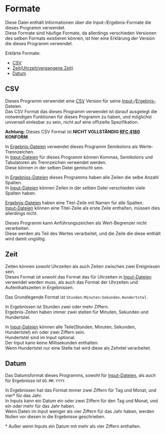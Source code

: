 # Formate
Diese Datei enthält Informationen über die Input-/Ergebnis-Formate die dieses Programm verwendet.  
Diese Formate sind häufige Formate, da allerdings verschieden Versionen des selben Formats existieren können, ist hier eine Erklärung der Version die dieses Programm verwendet.

Erklärte Formate:
 * [CSV](#csv)
 * [Zeit(Uhrzeit/vergangene Zeit)](#zeit)
 * [Datum](#datum)

[Input-Dateien]: input.md "Input Dateien"

## CSV
Dieses Programm verwendet eine [CSV](https://de.wikipedia.org/wiki/CSV_(Dateiformat)) Version für seine [Input-][Input-Dateien]/[Ergebnis-](output.md)Dateien.  
Das CSV Format das dieses Programm verwendet ist darauf ausgelegt die notwendigen Funktionen für dieses Programm zu haben, und möglichst universell einlesbar zu sein, nicht auf eine offizielle Spezifikation.

**Achtung:** Dieses CSV Format ist **NICHT VOLLSTÄNDIG [RFC 4180](https://www.rfc-editor.org/rfc/rfc4180) KONFORM**.

In [Ergebnis-Dateien](output.md) verwendet dieses Programm Semikolons als Werte-Trennzeichen.  
In [Input-Dateien] für dieses Programm können Kommas, Semikolons und Tabulatoren als Trennzeichen verwendet werden.  
Diese können in der selben Datei gemischt sein.

In [Ergebniss-Dateien](output.md) dieses Programms haben alle Zeilen die selbe Anzahl Spalten.  
In [Input-Dateien] können Zeilen in der selben Datei verschieden viele Spalten haben.

[Ergebnis-Dateien](output.md) haben eine Titel-Zeile mit Namen für alle Spalten.  
[Input-Dateien] können eine Titel-Zeile als erste Zeile enthalten, müssen dies allerdings nicht.

Dieses Programm kann Anführungszeichen als Wert-Begrenzer nicht verarbeiten.  
Diese werden als Teil des Wertes verarbeitet, und die Zeile die diese enthält wird damit ungültig.

## Zeit
Zeiten können sowohl Uhrzeiten als auch Zeiten zwischen zwei Ereignissen sein.  
Dieses Format ist sowohl das Format das für Uhrzeiten in [Input-Dateien] verwendet werden muss, als auch das Format der Uhrzeiten und Aufenthaltszeiten in Ergebnissen.

Das Grundlegende Format ist `Stunden:Minuten:Sekunden.Hundertstel`.

In Ergebnissen ist Stunden zwei oder mehr Ziffern.  
Ergebnis-Zeiten haben immer zwei stellen für Minuten, Sekunden und Hundertstel.

In [Input-Dateien] können alle Teile(Stunden, Minuten, Sekunden, Hundertstel) ein oder zwei Ziffern sein.  
Hundertstel sind im Input optional.  
Der Input kann keine Millisekunden enthalten.  
Wenn Hundertstel nur eine Stelle hat wird diese als Zehntel verarbeitet.

## Datum
Das Datumsformat dieses Programms, sowohl für [Input-Dateien], als auch für Ergebnisse ist `DD.MM.YYYY`.

In Ergebnissen hat das Format immer zwei Ziffern für Tag und Monat, und vier\* für das Jahr.  
In Inputs kann ein Datum ein oder zwei Ziffern für den Tag und Monat, und ein oder mehr für das Jahr haben.  
Wenn Daten im Input weniger als vier Ziffern für das Jahr haben, werden Nullen vor diesen in die Ergebnisse geschrieben.

\* Außer wenn Inputs ein Datum mit mehr als vier Ziffern enthalten.

